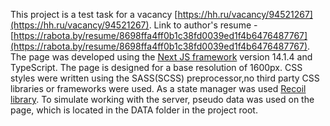 This project is a test task for a vacancy [https://hh.ru/vacancy/94521267](https://hh.ru/vacancy/94521267).
Link to author's resume - [https://rabota.by/resume/8698ffa4ff0b1c38fd0039ed1f4b6476487767](https://rabota.by/resume/8698ffa4ff0b1c38fd0039ed1f4b6476487767).
The page was developed using the [Next JS framework](https://nextjs.org/) version 14.1.4 and TypeScript.
The page is designed for a base resolution of 1600px.
CSS styles were written using the SASS(SCSS) preprocessor,no third party CSS libraries or frameworks were used.
As a state manager was used [Recoil library](https://recoiljs.org/).
To simulate working with the server, pseudo data was used on the page, which is located in the DATA folder in the project root.